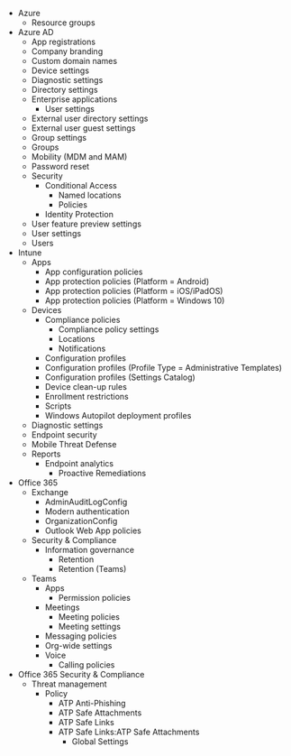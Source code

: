 - Azure
  - Resource groups
- Azure AD
  - App registrations
  - Company branding
  - Custom domain names
  - Device settings
  - Diagnostic settings
  - Directory settings
  - Enterprise applications
    - User settings
  - External user directory settings
  - External user guest settings
  - Group settings
  - Groups
  - Mobility (MDM and MAM)
  - Password reset
  - Security
    - Conditional Access
      - Named locations
      - Policies
    - Identity Protection
  - User feature preview settings
  - User settings
  - Users
- Intune
  - Apps
    - App configuration policies
    - App protection policies (Platform = Android)
    - App protection policies (Platform = iOS/iPadOS)
    - App protection policies (Platform = Windows 10)
  - Devices
    - Compliance policies
      - Compliance policy settings
      - Locations
      - Notifications
    - Configuration profiles
    - Configuration profiles (Profile Type = Administrative Templates)
    - Configuration profiles (Settings Catalog)
    - Device clean-up rules
    - Enrollment restrictions
    - Scripts
    - Windows Autopilot deployment profiles
  - Diagnostic settings
  - Endpoint security
  - Mobile Threat Defense
  - Reports
    - Endpoint analytics
      - Proactive Remediations
- Office 365
  - Exchange
    - AdminAuditLogConfig
    - Modern authentication
    - OrganizationConfig
    - Outlook Web App policies
  - Security & Compliance
    - Information governance
      - Retention
      - Retention (Teams)
  - Teams
    - Apps
      - Permission policies
    - Meetings
      - Meeting policies
      - Meeting settings
    - Messaging policies
    - Org-wide settings
    - Voice
      - Calling policies
- Office 365 Security & Compliance
  - Threat management
    - Policy
      - ATP Anti-Phishing
      - ATP Safe Attachments
      - ATP Safe Links
      - ATP Safe Links:ATP Safe Attachments
        - Global Settings

